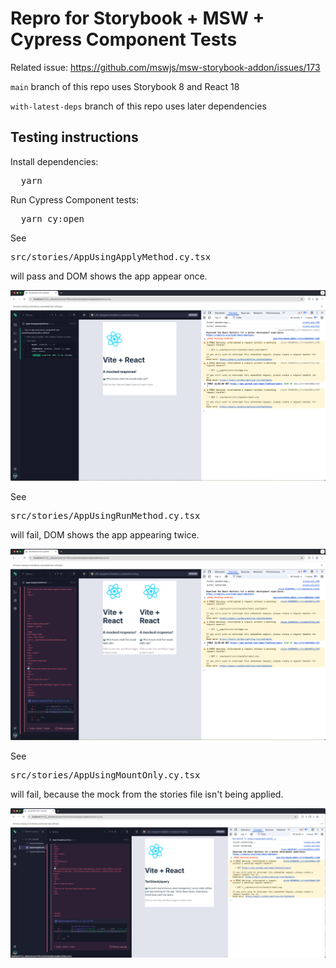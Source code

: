 <h1>Repro for Storybook + MSW + Cypress Component Tests</h1>

<p>Related issue: <a href="https://github.com/mswjs/msw-storybook-addon/issues/173">https://github.com/mswjs/msw-storybook-addon/issues/173</a></p>

<p><code>main</code> branch of this repo uses Storybook 8 and React 18</p>
<p><code>with-latest-deps</code> branch of this repo uses later dependencies</p>

<h2>Testing instructions</h2>

<p>Install dependencies:</p>
<pre>
  yarn
</pre>


<p>Run Cypress Component tests:</p>
<pre>
  yarn cy:open
</pre>


<p>See <pre>src/stories/AppUsingApplyMethod.cy.tsx</pre> will pass and DOM shows the app appear once.</p>

<img src="./docs/static/test_passes.png" />

<p>See <pre>src/stories/AppUsingRunMethod.cy.tsx</pre> will fail, DOM shows the app appearing twice.</p>

<img src="./docs/static/test_fails.png" />

<p>See <pre>src/stories/AppUsingMountOnly.cy.tsx</pre> will fail, because the mock from the stories file isn't being applied.</p>

<img src="./docs/static/no_handlers.png" />